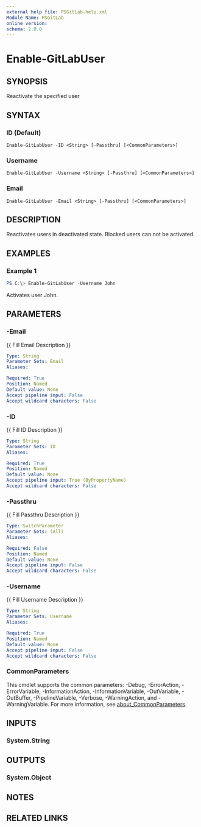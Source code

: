 ```yaml
---
external help file: PSGitLab-help.xml
Module Name: PSGitLab
online version:
schema: 2.0.0
---
```


# Enable-GitLabUser

## SYNOPSIS
Reactivate the specified user

## SYNTAX

### ID (Default)
```
Enable-GitLabUser -ID <String> [-Passthru] [<CommonParameters>]
```

### Username
```
Enable-GitLabUser -Username <String> [-Passthru] [<CommonParameters>]
```

### Email
```
Enable-GitLabUser -Email <String> [-Passthru] [<CommonParameters>]
```

## DESCRIPTION
Reactivates users in deactivated state. Blocked users can not be activated.

## EXAMPLES

### Example 1
```powershell
PS C:\> Enable-GitLabUser -Username John
```

Activates user John.

## PARAMETERS

### -Email
{{ Fill Email Description }}

```yaml
Type: String
Parameter Sets: Email
Aliases:

Required: True
Position: Named
Default value: None
Accept pipeline input: False
Accept wildcard characters: False
```

### -ID
{{ Fill ID Description }}

```yaml
Type: String
Parameter Sets: ID
Aliases:

Required: True
Position: Named
Default value: None
Accept pipeline input: True (ByPropertyName)
Accept wildcard characters: False
```

### -Passthru
{{ Fill Passthru Description }}

```yaml
Type: SwitchParameter
Parameter Sets: (All)
Aliases:

Required: False
Position: Named
Default value: None
Accept pipeline input: False
Accept wildcard characters: False
```

### -Username
{{ Fill Username Description }}

```yaml
Type: String
Parameter Sets: Username
Aliases:

Required: True
Position: Named
Default value: None
Accept pipeline input: False
Accept wildcard characters: False
```

### CommonParameters
This cmdlet supports the common parameters: -Debug, -ErrorAction, -ErrorVariable, -InformationAction, -InformationVariable, -OutVariable, -OutBuffer, -PipelineVariable, -Verbose, -WarningAction, and -WarningVariable. For more information, see [about_CommonParameters](http://go.microsoft.com/fwlink/?LinkID=113216).

## INPUTS

### System.String

## OUTPUTS

### System.Object
## NOTES

## RELATED LINKS
